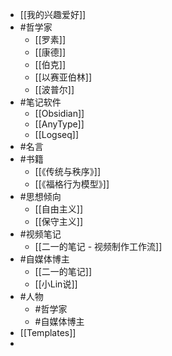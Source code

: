 - [[我的兴趣爱好]]
- #哲学家
	- [[罗素]]
	- [[康德]]
	- [[伯克]]
	- [[以赛亚伯林]]
	- [[波普尔]]
- #笔记软件
	- [[Obsidian]]
	- [[AnyType]]
	- [[Logseq]]
- #名言
- #书籍
	- [[《传统与秩序》]]
	- [[《福格行为模型》]]
- #思想倾向
	- [[自由主义]]
	- [[保守主义]]
- #视频笔记
	- [[二一的笔记 - 视频制作工作流]]
- #自媒体博主
	- [[二一的笔记]]
	- [[小Lin说]]
- #人物
	- #哲学家
	- #自媒体博主
- [[Templates]]
-